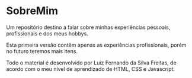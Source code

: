 # SobreMim
Um repositório destino a falar sobre minhas experiências pessoais, profissionais e dos meus hobbys.

Esta primeira versão contêm apenas as experiências profissionais, porém no futuro teremos mais itens.

Todo o material é desenvolvido por Luiz Fernando da Silva Freitas, de acordo com o meu nível de aprendizado de HTML, CSS e Javascript.
